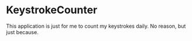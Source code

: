 # KeystrokeCounter

This application is just for me to count my keystrokes daily. No reason, but just because.
